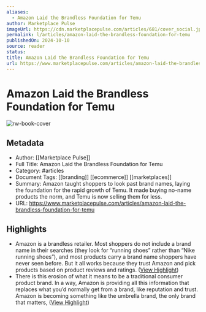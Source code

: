 ```yaml
---
aliases:
  - Amazon Laid the Brandless Foundation for Temu
author: Marketplace Pulse
imageUrl: https://cdn.marketplacepulse.com/articles/681/cover_social.jpg
permalink: l/articles/amazon-laid-the-brandless-foundation-for-temu
publishedOn: 2024-10-10
source: reader
status: 
title: Amazon Laid the Brandless Foundation for Temu
url: https://www.marketplacepulse.com/articles/amazon-laid-the-brandless-foundation-for-temu
---
```

# Amazon Laid the Brandless Foundation for Temu

![rw-book-cover](https://cdn.marketplacepulse.com/articles/681/cover_social.jpg)

## Metadata

- Author: [[Marketplace Pulse]]
- Full Title: Amazon Laid the Brandless Foundation for Temu
- Category: #articles
- Document Tags: [[branding]] [[ecommerce]] [[marketplaces]]
- Summary: Amazon taught shoppers to look past brand names, laying the foundation for the rapid growth of Temu. It made buying no-name products the norm, and Temu is now selling them for less.
- URL: https://www.marketplacepulse.com/articles/amazon-laid-the-brandless-foundation-for-temu

## Highlights

- Amazon is a brandless retailer. Most shoppers do not include a brand name in their searches (they look for “running shoes” rather than “Nike running shoes”), and most products carry a brand name shoppers have never seen before. But it all works because they trust Amazon and pick products based on product reviews and ratings. ([View Highlight](https://read.readwise.io/read/01ja52tyjwyx1fwmvtdgwnv559))
- There is this erosion of what it means to be a traditional consumer product brand. In a way, Amazon is providing all this information that replaces what you’d normally get from a brand, like reputation and trust. Amazon is becoming something like the umbrella brand, the only brand that matters, ([View Highlight](https://read.readwise.io/read/01ja52va36ny663z6zgb5nbh4k))
